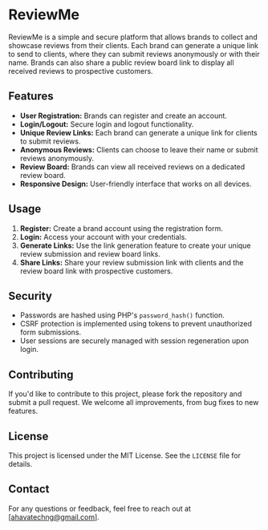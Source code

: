 # ReviewMe

ReviewMe is a simple and secure platform that allows brands to collect and showcase reviews from their clients. Each brand can generate a unique link to send to clients, where they can submit reviews anonymously or with their name. Brands can also share a public review board link to display all received reviews to prospective customers.

## Features

- **User Registration:** Brands can register and create an account.
- **Login/Logout:** Secure login and logout functionality.
- **Unique Review Links:** Each brand can generate a unique link for clients to submit reviews.
- **Anonymous Reviews:** Clients can choose to leave their name or submit reviews anonymously.
- **Review Board:** Brands can view all received reviews on a dedicated review board.
- **Responsive Design:** User-friendly interface that works on all devices.

## Usage

1. **Register:** Create a brand account using the registration form.
2. **Login:** Access your account with your credentials.
3. **Generate Links:** Use the link generation feature to create your unique review submission and review board links.
4. **Share Links:** Share your review submission link with clients and the review board link with prospective customers.

## Security

- Passwords are hashed using PHP's `password_hash()` function.
- CSRF protection is implemented using tokens to prevent unauthorized form submissions.
- User sessions are securely managed with session regeneration upon login.

## Contributing

If you'd like to contribute to this project, please fork the repository and submit a pull request. We welcome all improvements, from bug fixes to new features.

## License

This project is licensed under the MIT License. See the `LICENSE` file for details.

## Contact

For any questions or feedback, feel free to reach out at [ahavatechng@gmail.com].
